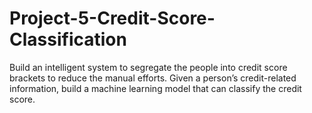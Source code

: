 # Project-5-Credit-Score-Classification
Build an intelligent system to segregate the people into credit score brackets to reduce the manual efforts. Given a person’s credit-related information, build a machine learning model that can classify the credit score.

